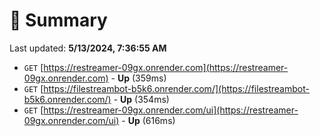 # 📖 Summary
Last updated: **5/13/2024, 7:36:55 AM**

- `GET` [https://restreamer-09gx.onrender.com](https://restreamer-09gx.onrender.com) - **Up** (359ms)
- `GET` [https://filestreambot-b5k6.onrender.com/](https://filestreambot-b5k6.onrender.com/) - **Up** (354ms)
- `GET` [https://restreamer-09gx.onrender.com/ui](https://restreamer-09gx.onrender.com/ui) - **Up** (616ms)
